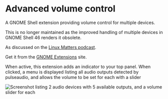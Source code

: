 # Advanced volume control

A GNOME Shell extension providing volume control for multiple devices.

This is no longer maintained as the improved handling of multiple devices in GNOME Shell 46 renders it obsolete.

As discussed on the [Linux Matters podcast](https://linuxmatters.sh/).

Get it from the [GNOME Extensions](https://extensions.gnome.org/extension/6036/advanced-volume-control/) site.

When active, this extension adds an indicator to your top panel. When clicked, a menu is displayed listing all audio outputs
detected by pulseaudio, and allows the volume to be set for each with a slider

![Screenshot listing 2 audio devices with 5 available outputs, and a volume slider for each](screenshot.webp)
